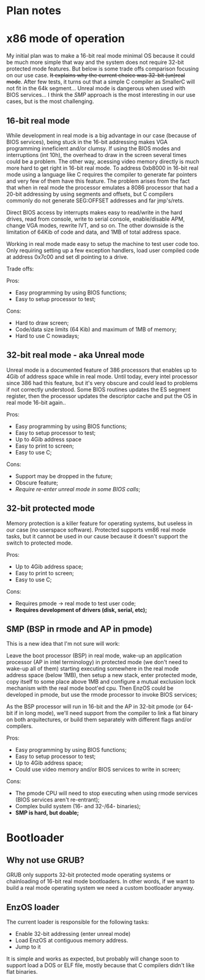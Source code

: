 # Plan notes

# x86 mode of operation

My initial plan was to make a 16-bit real mode minimal OS because it could be much more simple
that way and the system does not require 32-bit protected mode features. But below is 
some trade offs comparison focusing on our use case. ~~It explains why the current choice was
32-bit (un)real mode~~. After few tests, it turns out that a simple C compiler as SmallerC will
not fit in the 64k segment... Unreal mode is dangerous when used with BIOS services... 
I think the *SMP* approach is the most interesting in our use cases, but is the most challenging.

## 16-bit real mode

While development in real mode is a big advantage in our case (because of BIOS services), 
being stuck in the 16-bit addressing makes VGA programming inneficient and/or clumsy.
If using the BIOS modes and interruptions (int 10h), the overhead to draw in the screen 
several times could be a problem. The other way, acessing video memory directly is much more
hard to get right in 16-bit real mode.
To address 0xb8000 in 16-bit real mode using a language like C requires the compiler to generate 
far pointers and very few of them have this feature. The problem arises from the fact that 
when in real mode the processor emulates a 8086 processor that had a 20-bit addressing by using
segments and offsets, but C compilers commonly do not generate SEG:OFFSET addresses and far jmp's/rets.

Direct BIOS access by interrupts makes easy to read/write in the hard drives, read from console, write
to serial console, enable/disable APM, change VGA modes, rewrite IVT, and so on. The other downside
is the limitation of 64Kib of code and data, and 1MB of total address space.

Working in real mode made easy to setup the machine to test user code too. Only requiring setting up 
a few exception handlers, load user compiled code at address 0x7c00 and set dl pointing to a drive.

Trade offs:

Pros:
- Easy programming by using BIOS functions;
- Easy to setup processor to test;

Cons:
- Hard to draw screen;
- Code/data size limits (64 Kib) and maximum of 1MB of memory; 
- Hard to use C nowadays;


## 32-bit real mode - aka Unreal mode

Unreal mode is a documented feature of 386 processors that enables up to 4Gib of address space while in real mode.
Until today, every intel processor since 386 had this feature, but it's very obscure and could lead to problems 
if not correctly understood. Some BIOS routines updates the ES segment register, then the processor updates the 
descriptor cache and put the OS in real mode 16-bit again..

Pros:
- Easy programming by using BIOS functions;
- Easy to setup processor to test;
- Up to 4Gib address space
- Easy to print to screen;
- Easy to use C;

Cons:
- Support may be dropped in the future;
- Obscure feature;
- *Require re-enter unreal mode in some BIOS calls*;
 
## 32-bit protected mode
 
Memory protection is a killer feature for operating systems, but useless in our case (no userspace software).
Protected supports vm86 real mode tasks, but it cannot be used in our cause because it doesn't support the 
switch to protected mode.
 
Pros:
- Up to 4Gib address space;
- Easy to print to screen;
- Easy to use C;
  
Cons:
- Requires pmode -> real mode to test user code;
- **Requires development of drivers (disk, serial, etc);**

## SMP (BSP in rmode and AP in pmode)

This is a new idea that I'm not sure will work: 

Leave the boot processor (BSP) in real mode, wake-up an application processor (AP in intel terminology) in protected mode (we don't need to wake-up all of them) starting executing somewhere in the real mode address space (below 1MB), then setup a new stack, enter protected mode, copy itself to some place above 1MB and configure a mutual exclusion lock mechanism with the real mode  boot'ed cpu. Then EnzOS could be developed in pmode, but use the rmode processor to invoke BIOS services;

As the BSP processor will run in 16-bit and the AP in 32-bit pmode (or 64-bit if in long mode), we'll need support from the compiler to link a flat binary on both arquitectures, or build them separately with different flags and/or compilers.

Pros:
- Easy programming by using BIOS functions;
- Easy to setup processor to test;
- Up to 4Gib address space;
- Could use video memory and/or BIOS services to write in screen;

Cons:
- The pmode CPU will need to stop executing when using rmode services (BIOS services aren't re-entrant);
- Complex build system (16- and 32-/64- binaries);
- **SMP is hard, but doable;**

# Bootloader

## Why not use GRUB?

GRUB only supports 32-bit protected mode operating systems or chainloading of 16-bit real mode bootloaders.
In other words, if we want to build a real mode operating system we need a custom bootloader anyway.

## EnzOS loader

The current loader is responsible for the following tasks:

- Enable 32-bit addressing (enter unreal mode)
- Load EnzOS at contiguous memory address.
- Jump to it

It is simple and works as expected, but probably will change soon to support load a DOS
or ELF file, mostly because that C compilers didn't like flat binaries.
